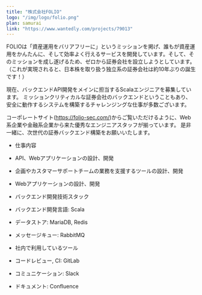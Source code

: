 ```yaml
---
title: "株式会社FOLIO"
logo: "/img/logo/folio.png"
plan: samurai
link: "https://www.wantedly.com/projects/79013"
---
```

FOLIOは「資産運用をバリアフリーに」というミッションを掲げ、誰もが資産運用をかんたんに、そして効率よく行えるサービスを開発しています。そして、そのミッションを成し遂げるため、ゼロから証券会社を設立しようとしています。
（これが実現されると、日本株を取り扱う独立系の証券会社は約10年ぶりの誕生です！）

現在、バックエンドAPI開発をメインに担当するScalaエンジニアを募集しています。
ミッションクリティカルな証券会社のバックエンドということもあり、安全に動作するシステムを構築するチャレンジングな仕事が多数ございます。

コーポレートサイト(<https://folio-sec.com/>)からご覧いただけるように、Web系企業や金融系企業から来た優秀なエンジニアスタッフが揃っています。
是非一緒に、次世代の証券バックエンド構築をお願いいたします。

- 仕事内容 
 - API、Webアプリケーションの設計、開発 
 - 企画やカスタマーサポートチームの業務を支援するツールの設計、開発 
 - Webアプリケーションの設計、開発 

- バックエンド開発技術スタック
 - バックエンド開発言語: Scala
 - データストア: MariaDB, Redis
 - メッセージキュー: RabbitMQ

- 社内で利用しているツール
 - コードレビュー, CI: GitLab
 - コミュニケーション: Slack
 - ドキュメント: Confluence